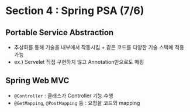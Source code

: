 # Section 4 : Spring PSA (7/6)

## Portable Service Abstraction
* 추상화를 통해 기술을 내부에서 작동시킴 + 같은 코드를 다양한 기술 스택에 적용 가능
* ex.) Servelet 직접 구현하지 않고 Annotation만으로도 매핑

## Spring Web MVC
* `@Controller` : 클래스가 Controller 기능 수행
* `@GetMapping`, `@PostMapping` 등 : 요청을 코드와 mapping

